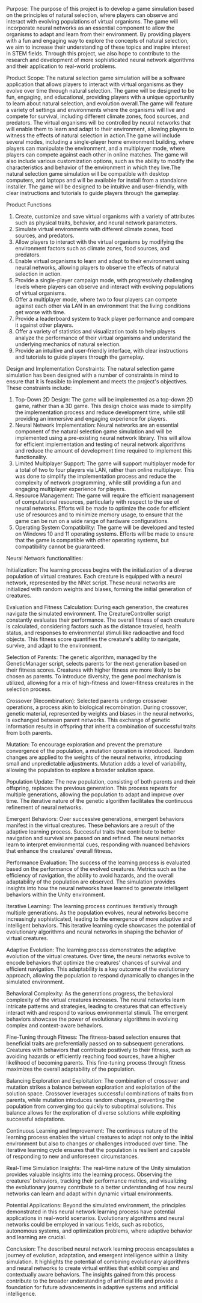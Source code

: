Purpose:
The purpose of this project is to develop a game simulation based on the principles of natural selection, where players can observe and interact with evolving populations of virtual organisms. 
The game will incorporate neural networks as an essential component to allow the organisms to adapt and learn from their environment. By providing players with a fun and engaging way to explore the concepts of
natural selection, we aim to increase their understanding of these topics and inspire interest in STEM fields. Through this project, we also hope to contribute to the research and development of more sophisticated neural network algorithms and their application to real-world problems.

Product Scope:
The natural selection game simulation will be a software application that allows players to interact with virtual organisms as they evolve over time through natural selection. The game will be designed to be fun,
engaging, and educational, providing players with a unique opportunity to learn about natural selection, and evolution overall.The game will feature a variety of settings and environments where the organisms will 
live and compete for survival, including different climate zones, food sources, and predators. The virtual organisms will be controlled by neural networks that will enable them to learn and adapt to their environment, 
allowing players to witness the effects of natural selection in action.The game will include several modes, including a single-player home environment building, where players can manipulate the environment, 
and a multiplayer mode, where players can compete against each other in online matches. The game will also include various customization options, such as the ability to modify the characteristics and behavior of the
environment in which they live.The natural selection game simulation will be compatible with desktop computers, and laptops and will be available for install from a standalone installer. The game will be designed to 
be intuitive and user-friendly, with clear instructions and tutorials to guide players through the gameplay.

Product Functions
1.	Create, customize and save virtual organisms with a variety of attributes such as physical traits, behavior, and neural network parameters.
2.	Simulate virtual environments with different climate zones, food sources, and predators.
3.	Allow players to interact with the virtual organisms by modifying the environment factors such as climate zones, food sources, and predators.
4.	Enable virtual organisms to learn and adapt to their environment using neural networks, allowing players to observe the effects of natural selection in action.
5.	Provide a single-player campaign mode, with progressively challenging levels where players can observe and interact with evolving populations of virtual organisms.
6.	Offer a multiplayer mode, where two to four players can compete against each other via LAN in an environment that the living conditions get worse with time.
7.	Provide a leaderboard system to track player performance and compare it against other players.
8.	Offer a variety of statistics and visualization tools to help players analyze the performance of their virtual organisms and understand the underlying mechanics of natural selection.
9.	Provide an intuitive and user-friendly interface, with clear instructions and tutorials to guide players through the gameplay.

Design and Implementation Constraints:
The natural selection game simulation has been designed with a number of constraints in mind to ensure that it is feasible to implement and meets the project's objectives. These constraints include:
1.	Top-Down 2D Design: The game will be implemented as a top-down 2D game, rather than a 3D game. This design choice was made to simplify the implementation process and reduce development time, while still providing an immersive and engaging experience for players.
2.	Neural Network Implementation: Neural networks are an essential component of the natural selection game simulation and will be implemented using a pre-existing neural network library. This will allow for efficient implementation and testing of neural network algorithms and reduce the amount of development time required to implement this functionality.
3.	Limited Multiplayer Support: The game will support multiplayer mode for a total of two to four players via LAN, rather than online multiplayer. This was done to simplify the implementation process and reduce the complexity of network programming, while still providing a fun and engaging multiplayer experience for players.
4.	Resource Management: The game will require the efficient management of computational resources, particularly with respect to the use of neural networks. Efforts will be made to optimize the code for efficient use of resources and to minimize memory usage, to ensure that the game can be run on a wide range of hardware configurations.
5.	Operating System Compatibility: The game will be developed and tested on Windows 10 and 11 operating systems. Efforts will be made to ensure that the game is compatible with other operating systems, but compatibility cannot be guaranteed.


Neural Network functionalities:

Initialization:
The learning process begins with the initialization of a diverse population of virtual creatures. Each creature is equipped with a neural network, represented by the NNet script. These neural networks are 
initialized with random weights and biases, forming the initial generation of creatures.

Evaluation and Fitness Calculation:
During each generation, the creatures navigate the simulated environment. The CreatureController script constantly evaluates their performance. The overall fitness of each creature is calculated, considering 
factors such as the distance traveled, health status, and responses to environmental stimuli like radioactive and food objects. This fitness score quantifies the creature's ability to navigate, survive, and adapt
to the environment.

Selection of Parents:
The genetic algorithm, managed by the GeneticManager script, selects parents for the next generation based on their fitness scores. Creatures with higher fitness are more likely to be chosen as parents.
To introduce diversity, the gene pool mechanism is utilized, allowing for a mix of high-fitness and lower-fitness creatures in the selection process.

Crossover (Recombination):
Selected parents undergo crossover operations, a process akin to biological recombination. During crossover, genetic material, represented by weights and biases in the neural networks, is exchanged between 
parent networks. This exchange of genetic information results in offspring that inherit a combination of successful traits from both parents.

Mutation:
To encourage exploration and prevent the premature convergence of the population, a mutation operation is introduced. Random changes are applied to the weights of the neural networks, introducing small and 
unpredictable adjustments. Mutation adds a level of variability, allowing the population to explore a broader solution space.

Population Update:
The new population, consisting of both parents and their offspring, replaces the previous generation. This process repeats for multiple generations, allowing the population to adapt and improve over time. 
The iterative nature of the genetic algorithm facilitates the continuous refinement of neural networks.

Emergent Behaviors:
Over successive generations, emergent behaviors manifest in the virtual creatures. These behaviors are a result of the adaptive learning process. Successful traits that contribute to better navigation and 
survival are passed on and refined. The neural networks learn to interpret environmental cues, responding with nuanced behaviors that enhance the creatures' overall fitness.

Performance Evaluation:
The success of the learning process is evaluated based on the performance of the evolved creatures. Metrics such as the efficiency of navigation, the ability to avoid hazards, and the overall adaptability of
the population are observed. The simulation provides insights into how the neural networks have learned to generate intelligent behaviors within the Unity environment.

Iterative Learning:
The learning process continues iteratively through multiple generations. As the population evolves, neural networks become increasingly sophisticated, leading to the emergence of more adaptive and intelligent
behaviors. This iterative learning cycle showcases the potential of evolutionary algorithms and neural networks in shaping the behavior of virtual creatures.


Adaptive Evolution:
The learning process demonstrates the adaptive evolution of the virtual creatures. Over time, the neural networks evolve to encode behaviors that optimize the creatures' chances of survival and efficient 
navigation. This adaptability is a key outcome of the evolutionary approach, allowing the population to respond dynamically to changes in the simulated environment.

Behavioral Complexity:
As the generations progress, the behavioral complexity of the virtual creatures increases. The neural networks learn intricate patterns and strategies, leading to creatures that can effectively interact with
and respond to various environmental stimuli. The emergent behaviors showcase the power of evolutionary algorithms in evolving complex and context-aware behaviors.

Fine-Tuning through Fitness:
The fitness-based selection ensures that beneficial traits are preferentially passed on to subsequent generations. Creatures with behaviors that contribute positively to their fitness, such as avoiding hazards
or efficiently reaching food sources, have a higher likelihood of becoming parents. This fine-tuning process through fitness maximizes the overall adaptability of the population.

Balancing Exploration and Exploitation:
The combination of crossover and mutation strikes a balance between exploration and exploitation of the solution space. Crossover leverages successful combinations of traits from parents, while mutation 
introduces random changes, preventing the population from converging too quickly to suboptimal solutions. This balance allows for the exploration of diverse solutions while exploiting successful adaptations.

Continuous Learning and Improvement:
The continuous nature of the learning process enables the virtual creatures to adapt not only to the initial environment but also to changes or challenges introduced over time. The iterative learning cycle 
ensures that the population is resilient and capable of responding to new and unforeseen circumstances.

Real-Time Simulation Insights:
The real-time nature of the Unity simulation provides valuable insights into the learning process. Observing the creatures' behaviors, tracking their performance metrics, and visualizing the evolutionary 
journey contribute to a better understanding of how neural networks can learn and adapt within dynamic virtual environments.

Potential Applications:
Beyond the simulated environment, the principles demonstrated in this neural network learning process have potential applications in real-world scenarios. Evolutionary algorithms and neural networks could
be employed in various fields, such as robotics, autonomous systems, and optimization problems, where adaptive behavior and learning are crucial.

Conclusion:
The described neural network learning process encapsulates a journey of evolution, adaptation, and emergent intelligence within a Unity simulation. It highlights the potential of combining evolutionary 
algorithms and neural networks to create virtual entities that exhibit complex and contextually aware behaviors. The insights gained from this process contribute to the broader understanding of artificial life and provide a foundation for future advancements in adaptive systems and artificial intelligence.





